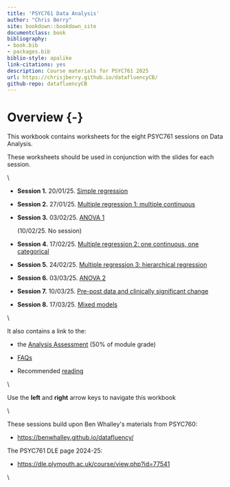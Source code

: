 ```yaml
--- 
title: 'PSYC761 Data Analysis'
author: "Chris Berry"
site: bookdown::bookdown_site
documentclass: book
bibliography:
- book.bib
- packages.bib
biblio-style: apalike
link-citations: yes
description: Course materials for PSYC761 2025
url: https://chrisjberry.github.io/datafluencyCB/
github-repo: datafluencyCB
---
```


<!--
commented text
commented text
--> 





# Overview {-}


This workbook contains worksheets for the eight PSYC761 sessions on Data Analysis.

These worksheets should be used in conjunction with the slides for each session.

\

- **Session 1.** 20/01/25. [Simple regression](#simple1)
 
- **Session 2.** 27/01/25. [Multiple regression 1: multiple continuous](#multiple1)

- **Session 3.** 03/02/25. [ANOVA 1](#anova1)

  (10/02/25. No session) 

- **Session 4.** 17/02/25. [Multiple regression 2: one continuous, one categorical](#multiple2)

- **Session 5.** 24/02/25. [Multiple regression 3: hierarchical regression](#multiple3)

- **Session 6.** 03/03/25. [ANOVA 2](#anova2)

- **Session 7.** 10/03/25. [Pre-post data and clinically significant change](#prepost)

- **Session 8.** 17/03/25. [Mixed models](#mixed)

\

It also contains a link to the:

- the [Analysis Assessment](#assessment2025) (50% of module grade)

- [FAQs](#faqs)

- Recommended [reading](#reading)


\

Use the **left** and **right** arrow keys to navigate this workbook

\

These sessions build upon Ben Whalley's materials from PSYC760:

* https://benwhalley.github.io/datafluency/

The PSYC761 DLE page 2024-25:

* https://dle.plymouth.ac.uk/course/view.php?id=77541


\

